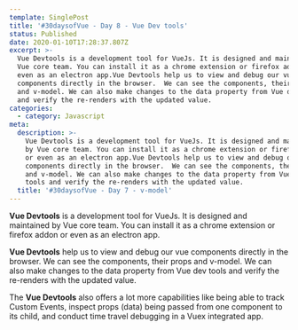 ```yaml
---
template: SinglePost
title: '#30daysofVue - Day 8 - Vue Dev tools'
status: Published
date: 2020-01-10T17:28:37.807Z
excerpt: >-
  Vue Devtools is a development tool for VueJs. It is designed and maintained by
  Vue core team. You can install it as a chrome extension or firefox addon or
  even as an electron app.Vue Devtools help us to view and debug our vue
  components directly in the browser.  We can see the components, their props
  and v-model. We can also make changes to the data property from Vue dev tools
  and verify the re-renders with the updated value.
categories:
  - category: Javascript
meta:
  description: >-
    Vue Devtools is a development tool for VueJs. It is designed and maintained
    by Vue core team. You can install it as a chrome extension or firefox addon
    or even as an electron app.Vue Devtools help us to view and debug our vue
    components directly in the browser.  We can see the components, their props
    and v-model. We can also make changes to the data property from Vue dev
    tools and verify the re-renders with the updated value.
  title: '#30daysofVue - Day 7 - v-model'
---
```

**Vue Devtools** is a development tool for VueJs. It is designed and maintained by Vue core team. You can install it as a chrome extension or firefox addon or even as an electron app.

**Vue Devtools** help us to view and debug our vue components directly in the browser.  We can see the components, their props and v-model. We can also make changes to the data property from Vue dev tools and verify the re-renders with the updated value.

The **Vue Devtools** also offers a lot more capabilities like being able to track Custom Events, inspect props (data) being passed from one component to its child, and conduct time travel debugging in a Vuex integrated app.
